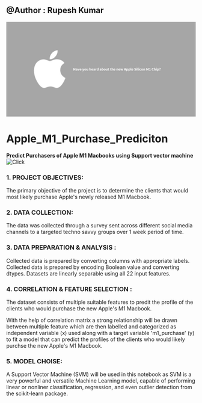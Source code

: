 ## @Author : Rupesh Kumar

<p align="center">
  <img src="assets/M1.jpeg">
</p>

# Apple_M1_Purchase_Prediciton
**Predict Purchasers of Apple M1 Macbooks using Support vector machine** ![Click](https://github.com/Rupesh707/Apple_M1_Purchase_Prediciton/blob/master/Final_Version%203.ipynb)

### 1. PROJECT OBJECTIVES:
The primary objective of the project is to determine the clients that would most likely purchase Apple's newly released M1 Macbook.

### 2. DATA COLLECTION:
The data was collected through a survey sent across different social media channels to a targeted techno savvy groups over 1 week period of time.

### 3. DATA PREPARATION & ANALYSIS :
Collected data is prepared by converting columns with appropriate labels.
Collected data is prepared by encoding Boolean value and converting dtypes.
Datasets are linearly separable using all 22 input features.

### 4. CORRELATION & FEATURE SELECTION :
The dataset consists of multiple suitable features to predit the profile of the clients who would purchase the new Apple's M1 Macbook.

With the help of correlation matrix a strong relationship will be drawn between multiple feature which are then labelled and categorized as independent variable (x) used along with a target variable 'm1_purchase' (y) to fit a model that can predict the profiles of the clients who would likely purchse the new Apple's M1 Macbook.

### 5. MODEL CHOISE:
A Support Vector Machine (SVM) will be used in this notebook as SVM is a very powerful and versatile Machine Learning model, capable of performing linear or nonliner classification, regression, and even outlier detection from the scikit-learn package.
